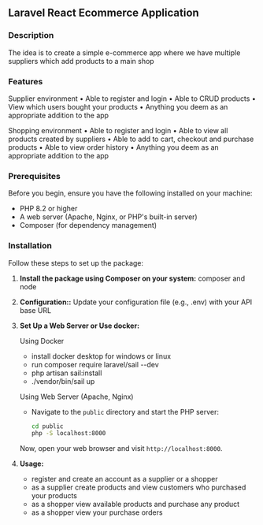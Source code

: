 ## Laravel React Ecommerce Application

### Description

The idea is to create a simple e-commerce app where we have multiple suppliers which add products to a main shop

### Features

Supplier environment
• Able to register and login
• Able to CRUD products
• View which users bought your products
• Anything you deem as an appropriate addition to the app

Shopping environment
• Able to register and login
• Able to view all products created by suppliers
• Able to add to cart, checkout and purchase products
• Able to view order history
• Anything you deem as an appropriate addition to the app

### Prerequisites

Before you begin, ensure you have the following installed on your machine:

- PHP 8.2 or higher
- A web server (Apache, Nginx, or PHP's built-in server)
- Composer (for dependency management)

### Installation

Follow these steps to set up the package:

1. **Install the package using Composer on your system:**
      composer and node 

2. **Configuration::**
      Update your configuration file (e.g., .env) with your API base URL

3. **Set Up a Web Server or Use docker:**

   Using Docker
    - install docker desktop for windows or linux
    - run composer require laravel/sail --dev
    - php artisan sail:install
    - ./vendor/bin/sail up

   Using Web Server (Apache, Nginx)
    - Navigate to the `public` directory and start the PHP server:

      ```bash
      cd public
      php -S localhost:8000
      ```
   Now, open your web browser and visit `http://localhost:8000`.

4. **Usage:**

   - register and create an account as a supplier or a shopper
   - as a supplier create products and view customers who purchased your products
   - as a shopper view available products and purchase any product 
   - as a shopper view your purchase orders
